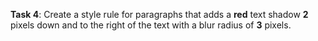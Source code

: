 **Task 4**: Create a style rule for paragraphs that adds a **red** text shadow **2** pixels down and to the right of the text with a blur radius of **3** pixels.
